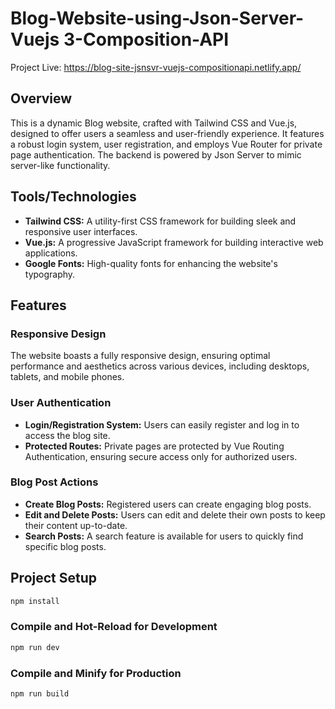 # Blog-Website-using-Json-Server-Vuejs 3-Composition-API

Project Live: https://blog-site-jsnsvr-vuejs-compositionapi.netlify.app/

## Overview

This is a dynamic Blog website, crafted with Tailwind CSS and Vue.js, designed to offer users a seamless and user-friendly experience. It features a robust login system, user registration, and employs Vue Router for private page authentication. The backend is powered by Json Server to mimic server-like functionality.

## Tools/Technologies

- **Tailwind CSS:** A utility-first CSS framework for building sleek and responsive user interfaces.
- **Vue.js:** A progressive JavaScript framework for building interactive web applications.
- **Google Fonts:** High-quality fonts for enhancing the website's typography.

## Features

### Responsive Design

The website boasts a fully responsive design, ensuring optimal performance and aesthetics across various devices, including desktops, tablets, and mobile phones.

### User Authentication

- **Login/Registration System:** Users can easily register and log in to access the blog site.
- **Protected Routes:** Private pages are protected by Vue Routing Authentication, ensuring secure access only for authorized users.

### Blog Post Actions

- **Create Blog Posts:** Registered users can create engaging blog posts.
- **Edit and Delete Posts:** Users can edit and delete their own posts to keep their content up-to-date.
- **Search Posts:** A search feature is available for users to quickly find specific blog posts.

## Project Setup

```sh
npm install
```

### Compile and Hot-Reload for Development

```sh
npm run dev
```

### Compile and Minify for Production

```sh
npm run build
```
